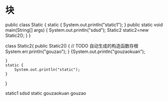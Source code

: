 # 块

public class Static {
	static {
		System.out.println("static1");
	}
	public static void main(String[] args) {
		System.out.println("sdsd");
		Static2 static2=new Static2();
	}
}

class Static2{
	public Static2() {
		// TODO 自动生成的构造函数存根
		System.err.println("gouzao");
	}
	{System.out.println("gouzaokuan");
		
	}
	static {
		System.out.println("static");
	}
}

static1
sdsd
static
gouzaokuan
gouzao
